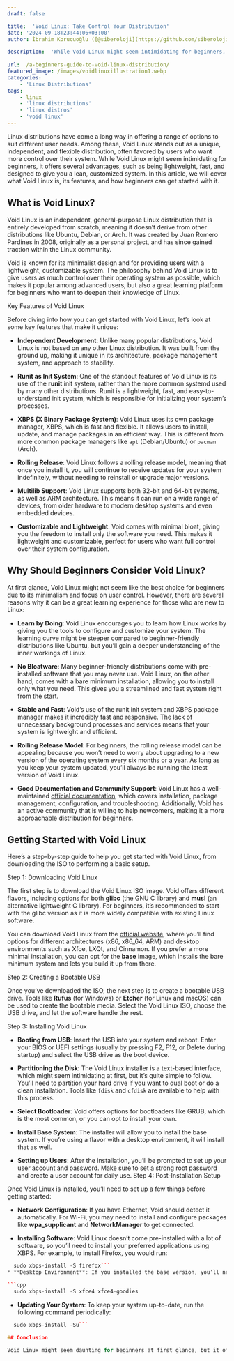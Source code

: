 ```yaml
---
draft: false

title:  'Void Linux: Take Control Your Distribution'
date: '2024-09-18T23:44:06+03:00'
author: İbrahim Korucuoğlu ([@siberoloji](https://github.com/siberoloji))

description:  'While Void Linux might seem intimidating for beginners, it offers several advantages, such as being lightweight, fast, and designed to give you a lean, customized system.' 
 
url:  /a-beginners-guide-to-void-linux-distribution/ 
featured_image: /images/voidlinuxillustration1.webp
categories:
    - 'Linux Distributions'
tags:
    - linux
    - 'linux distributions'
    - 'linux distros'
    - 'void linux'
---
```

Linux distributions have come a long way in offering a range of options to suit different user needs. Among these, Void Linux stands out as a unique, independent, and flexible distribution, often favored by users who want more control over their system. While Void Linux might seem intimidating for beginners, it offers several advantages, such as being lightweight, fast, and designed to give you a lean, customized system. In this article, we will cover what Void Linux is, its features, and how beginners can get started with it.

## What is Void Linux?

Void Linux is an independent, general-purpose Linux distribution that is entirely developed from scratch, meaning it doesn’t derive from other distributions like Ubuntu, Debian, or Arch. It was created by Juan Romero Pardines in 2008, originally as a personal project, and has since gained traction within the Linux community.

Void is known for its minimalist design and for providing users with a lightweight, customizable system. The philosophy behind Void Linux is to give users as much control over their operating system as possible, which makes it popular among advanced users, but also a great learning platform for beginners who want to deepen their knowledge of Linux.

Key Features of Void Linux

Before diving into how you can get started with Void Linux, let’s look at some key features that make it unique:
* **Independent Development**: Unlike many popular distributions, Void Linux is not based on any other Linux distribution. It was built from the ground up, making it unique in its architecture, package management system, and approach to stability.

* **Runit as Init System**: One of the standout features of Void Linux is its use of the **runit** init system, rather than the more common systemd used by many other distributions. Runit is a lightweight, fast, and easy-to-understand init system, which is responsible for initializing your system’s processes.

* **XBPS (X Binary Package System)**: Void Linux uses its own package manager, XBPS, which is fast and flexible. It allows users to install, update, and manage packages in an efficient way. This is different from more common package managers like `apt` (Debian/Ubuntu) or `pacman` (Arch).

* **Rolling Release**: Void Linux follows a rolling release model, meaning that once you install it, you will continue to receive updates for your system indefinitely, without needing to reinstall or upgrade major versions.

* **Multilib Support**: Void Linux supports both 32-bit and 64-bit systems, as well as ARM architecture. This means it can run on a wide range of devices, from older hardware to modern desktop systems and even embedded devices.

* **Customizable and Lightweight**: Void comes with minimal bloat, giving you the freedom to install only the software you need. This makes it lightweight and customizable, perfect for users who want full control over their system configuration.
## Why Should Beginners Consider Void Linux?

At first glance, Void Linux might not seem like the best choice for beginners due to its minimalism and focus on user control. However, there are several reasons why it can be a great learning experience for those who are new to Linux:
* **Learn by Doing**: Void Linux encourages you to learn how Linux works by giving you the tools to configure and customize your system. The learning curve might be steeper compared to beginner-friendly distributions like Ubuntu, but you’ll gain a deeper understanding of the inner workings of Linux.

* **No Bloatware**: Many beginner-friendly distributions come with pre-installed software that you may never use. Void Linux, on the other hand, comes with a bare minimum installation, allowing you to install only what you need. This gives you a streamlined and fast system right from the start.

* **Stable and Fast**: Void’s use of the runit init system and XBPS package manager makes it incredibly fast and responsive. The lack of unnecessary background processes and services means that your system is lightweight and efficient.

* **Rolling Release Model**: For beginners, the rolling release model can be appealing because you won’t need to worry about upgrading to a new version of the operating system every six months or a year. As long as you keep your system updated, you’ll always be running the latest version of Void Linux.

* **Good Documentation and Community Support**: Void Linux has a well-maintained <a href="https://docs.voidlinux.org/">official documentation</a>, which covers installation, package management, configuration, and troubleshooting. Additionally, Void has an active community that is willing to help newcomers, making it a more approachable distribution for beginners.
## Getting Started with Void Linux

Here’s a step-by-step guide to help you get started with Void Linux, from downloading the ISO to performing a basic setup.

Step 1: Downloading Void Linux

The first step is to download the Void Linux ISO image. Void offers different flavors, including options for both **glibc** (the GNU C library) and **musl** (an alternative lightweight C library). For beginners, it’s recommended to start with the glibc version as it is more widely compatible with existing Linux software.

You can download Void Linux from the <a href="https://voidlinux.org/download/">official website</a>, where you’ll find options for different architectures (x86, x86_64, ARM) and desktop environments such as Xfce, LXQt, and Cinnamon. If you prefer a more minimal installation, you can opt for the **base** image, which installs the bare minimum system and lets you build it up from there.

Step 2: Creating a Bootable USB

Once you’ve downloaded the ISO, the next step is to create a bootable USB drive. Tools like **Rufus** (for Windows) or **Etcher** (for Linux and macOS) can be used to create the bootable media. Select the Void Linux ISO, choose the USB drive, and let the software handle the rest.

Step 3: Installing Void Linux
* **Booting from USB**: Insert the USB into your system and reboot. Enter your BIOS or UEFI settings (usually by pressing F2, F12, or Delete during startup) and select the USB drive as the boot device.

* **Partitioning the Disk**: The Void Linux installer is a text-based interface, which might seem intimidating at first, but it’s quite simple to follow. You’ll need to partition your hard drive if you want to dual boot or do a clean installation. Tools like `fdisk` and `cfdisk` are available to help with this process.

* **Select Bootloader**: Void offers options for bootloaders like GRUB, which is the most common, or you can opt to install your own.

* **Install Base System**: The installer will allow you to install the base system. If you’re using a flavor with a desktop environment, it will install that as well.

* **Setting up Users**: After the installation, you’ll be prompted to set up your user account and password. Make sure to set a strong root password and create a user account for daily use.
Step 4: Post-Installation Setup

Once Void Linux is installed, you’ll need to set up a few things before getting started:
* **Network Configuration**: If you have Ethernet, Void should detect it automatically. For Wi-Fi, you may need to install and configure packages like **wpa_supplicant** and **NetworkManager** to get connected.

* **Installing Software**: Void Linux doesn’t come pre-installed with a lot of software, so you’ll need to install your preferred applications using XBPS. For example, to install Firefox, you would run:

```cpp
  sudo xbps-install -S firefox```
* **Desktop Environment**: If you installed the base version, you’ll need to set up a desktop environment or window manager. Popular options include Xfce, LXQt, and i3. To install Xfce, for example:

```cpp
  sudo xbps-install -S xfce4 xfce4-goodies
```
* **Updating Your System**: To keep your system up-to-date, run the following command periodically:

```cpp
  sudo xbps-install -Su```

## Conclusion

Void Linux might seem daunting for beginners at first glance, but it offers a rewarding learning experience for those who want to dive deeper into Linux. With its lightweight design, fast performance, and rolling release model, Void Linux gives you a flexible system that can be tailored to your needs. By following this guide, you can get started with Void Linux and begin exploring its many features.
